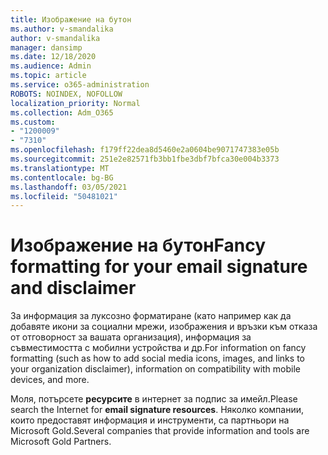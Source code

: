 ```yaml
---
title: Изображение на бутон
ms.author: v-smandalika
author: v-smandalika
manager: dansimp
ms.date: 12/18/2020
ms.audience: Admin
ms.topic: article
ms.service: o365-administration
ROBOTS: NOINDEX, NOFOLLOW
localization_priority: Normal
ms.collection: Adm_O365
ms.custom:
- "1200009"
- "7310"
ms.openlocfilehash: f179ff22dea8d5460e2a0604be9071747383e05b
ms.sourcegitcommit: 251e2e82571fb3bb1fbe3dbf7bfca30e004b3373
ms.translationtype: MT
ms.contentlocale: bg-BG
ms.lasthandoff: 03/05/2021
ms.locfileid: "50481021"
---
```

# <a name="fancy-formatting-for-your-email-signature-and-disclaimer"></a><span data-ttu-id="416b0-102">Изображение на бутон</span><span class="sxs-lookup"><span data-stu-id="416b0-102">Fancy formatting for your email signature and disclaimer</span></span>
<span data-ttu-id="416b0-103">За информация за луксозно форматиране (като например как да добавяте икони за социални мрежи, изображения и връзки към отказа от отговорност за вашата организация), информация за съвместимостта с мобилни устройства и др.</span><span class="sxs-lookup"><span data-stu-id="416b0-103">For information on fancy formatting (such as how to add social media icons, images, and links to your organization disclaimer), information on compatibility with mobile devices, and more.</span></span>

<span data-ttu-id="416b0-104">Моля, потърсете **ресурсите** в интернет за подпис за имейл.</span><span class="sxs-lookup"><span data-stu-id="416b0-104">Please search the Internet for **email signature resources**.</span></span> <span data-ttu-id="416b0-105">Няколко компании, които предоставят информация и инструменти, са партньори на Microsoft Gold.</span><span class="sxs-lookup"><span data-stu-id="416b0-105">Several companies that provide information and tools are Microsoft Gold Partners.</span></span>
